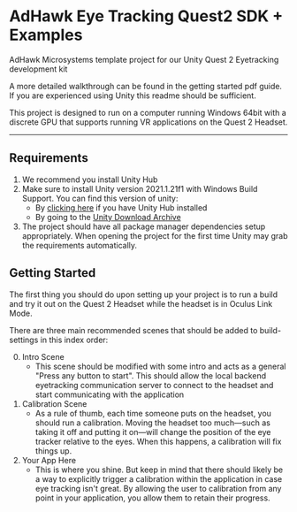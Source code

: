 # AdHawk Eye Tracking Quest2 SDK + Examples

AdHawk Microsystems template project for our Unity Quest 2 Eyetracking development kit

A more detailed walkthrough can be found in the getting started pdf guide. If you are experienced using Unity this readme should be sufficient.

This project is designed to run on a computer running Windows 64bit with a discrete GPU that supports running VR applications on the Quest 2 Headset.

---

## Requirements

1. We recommend you install Unity Hub
1. Make sure to install Unity version 2021.1.21f1 with Windows Build Support. You can find this version of unity:
    * By [clicking here](unityhub://2021.1.21f1/f2d5d3c59f8c) if you have Unity Hub installed
    * By going to the [Unity Download Archive](https://unity3d.com/get-unity/download/archive#:~:text=Unity%20Hub-,Unity%202021.1.21,-15%20Sep%2C%202021)
1. The project should have all package manager dependencies setup appropriately. When opening the project for the first time Unity may grab the requirements automatically.

## Getting Started

The first thing you should do upon setting up your project is to run a build and try it out on the Quest 2 Headset while the headset is in Oculus Link Mode.

There are three main recommended scenes that should be added to build-settings in this index order:

0. Intro Scene
    - This scene should be modified with some intro and acts as a general "Press any button to start". This should allow the local backend eyetracking communication server to connect to the headset and start communicating with the application
1. Calibration Scene
    - As a rule of thumb, each time someone puts on the headset, you should run a calibration. Moving the headset too much—such as taking it off and putting it on—will change the position of the eye tracker relative to the eyes. When this happens, a calibration will fix things up.
2. Your App Here
    - This is where you shine. But keep in mind that there should likely be a way to explicitly trigger a calibration within the application in case eye tracking isn't great. By allowing the user to calibration from any point in your application, you allow them to retain their progress.
